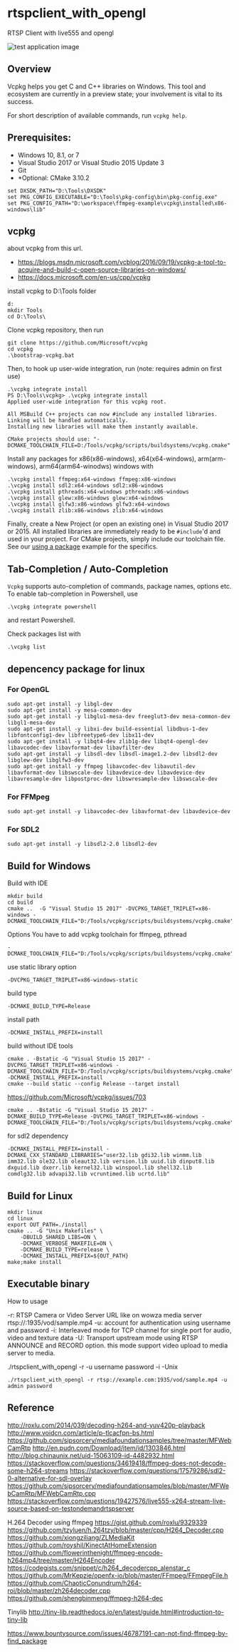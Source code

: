 # rtspclient_with_opengl
RTSP Client with live555 and opengl

![test application image](https://github.com/melchi45/rtspclient_with_opengl/blob/master/capture.png?raw=true)

## Overview
Vcpkg helps you get C and C++ libraries on Windows. This tool and ecosystem are currently in a preview state; your involvement is vital to its success.

For short description of available commands, run `vcpkg help`.


## Prerequisites:

- Windows 10, 8.1, or 7
- Visual Studio 2017 or Visual Studio 2015 Update 3
- Git
- *Optional: CMake 3.10.2

```
set DXSDK_PATH="D:\Tools\DXSDK"
set PKG_CONFIG_EXECUTABLE="D:\Tools\pkg-config\bin\pkg-config.exe"
set PKG_CONFIG_PATH="D:\workspace\ffmpeg-example\vcpkg\installed\x86-windows\lib"
```

## vcpkg

about vcpkg from this url.
 - https://blogs.msdn.microsoft.com/vcblog/2016/09/19/vcpkg-a-tool-to-acquire-and-build-c-open-source-libraries-on-windows/
 - https://docs.microsoft.com/en-us/cpp/vcpkg

install vcpkg to D:\Tools folder
```
d:
mkdir Tools
cd D:\Tools\
```

Clone vcpkg repository, then run
```
git clone https://github.com/Microsoft/vcpkg
cd vcpkg
.\bootstrap-vcpkg.bat
```

Then, to hook up user-wide integration, run (note: requires admin on first use)
```
.\vcpkg integrate install
PS D:\Tools\vcpkg> .\vcpkg integrate install
Applied user-wide integration for this vcpkg root.

All MSBuild C++ projects can now #include any installed libraries.
Linking will be handled automatically.
Installing new libraries will make them instantly available.

CMake projects should use: "-DCMAKE_TOOLCHAIN_FILE=D:/Tools/vcpkg/scripts/buildsystems/vcpkg.cmake"
```

Install any packages for x86(x86-windows), x64(x64-windows), arm(arm-windows), arm64(arm64-winodws) windows with
```
.\vcpkg install ffmpeg:x64-windows ffmpeg:x86-windows
.\vcpkg install sdl2:x64-windows sdl2:x86-windows
.\vcpkg install pthreads:x64-windows pthreads:x86-windows
.\vcpkg install glew:x86-windows glew:x64-windows
.\vcpkg install glfw3:x86-windows glfw3:x64-windows
.\vcpkg install zlib:x86-windows zlib:x64-windows
```

Finally, create a New Project (or open an existing one) in Visual Studio 2017 or 2015. All installed libraries are immediately ready to be `#include`'d and used in your project.
For CMake projects, simply include our toolchain file. See our [using a package](docs/examples/using-sqlite.md) example for the specifics.
## Tab-Completion / Auto-Completion
`Vcpkg` supports auto-completion of commands, package names, options etc. To enable tab-completion in Powershell, use
```
.\vcpkg integrate powershell
```
and restart Powershell.

Check packages list with
```
.\vcpkg list
```

## depencency package for linux
### For OpenGL
```
sudo apt-get install -y libgl-dev
sudo apt-get install -y mesa-common-dev
sudo apt-get install -y libglu1-mesa-dev freeglut3-dev mesa-common-dev libgl1-mesa-dev
sudo apt-get install -y libxi-dev build-essential libdbus-1-dev libfontconfig1-dev libfreetype6-dev libx11-dev
sudo apt-get install -y libqt4-dev zlib1g-dev libqt4-opengl-dev libavcodec-dev libavformat-dev libavfilter-dev
sudo apt-get install -y libsdl-dev libsdl-image1.2-dev libsdl2-dev libglew-dev libglfw3-dev
sudo apt-get install -y ffmpeg libavcodec-dev libavutil-dev libavformat-dev libswscale-dev libavdevice-dev libavdevice-dev libavresample-dev libpostproc-dev libswresample-dev libswscale-dev
```

### For FFMpeg
```
sudo apt-get install -y libavcodec-dev libavformat-dev libavdevice-dev
```

### For SDL2
```
sudo apt-get install -y libsdl2-2.0 libsdl2-dev
```

## Build for Windows

Build with IDE
```
mkdir build
cd build
cmake ..  -G "Visual Studio 15 2017" -DVCPKG_TARGET_TRIPLET=x86-windows -DCMAKE_TOOLCHAIN_FILE="D:/Tools/vcpkg/scripts/buildsystems/vcpkg.cmake"
```

Options
You have to add vcpkg toolchain for ffmpeg, pthread
```
-DCMAKE_TOOLCHAIN_FILE="D:/Tools/vcpkg/scripts/buildsystems/vcpkg.cmake"
```

use static library option
```
-DVCPKG_TARGET_TRIPLET=x86-windows-static
```

build type
```
-DCMAKE_BUILD_TYPE=Release
```

install path
```
-DCMAKE_INSTALL_PREFIX=install
```

build without IDE tools
```
cmake . -Bstatic -G "Visual Studio 15 2017" -DVCPKG_TARGET_TRIPLET=x86-windows -DCMAKE_TOOLCHAIN_FILE="D:/Tools/vcpkg/scripts/buildsystems/vcpkg.cmake" -DCMAKE_INSTALL_PREFIX=install
cmake --build static --config Release --target install
```

https://github.com/Microsoft/vcpkg/issues/703
```
cmake .. -Bstatic -G "Visual Studio 15 2017" -DCMAKE_BUILD_TYPE=Release -DVCPKG_TARGET_TRIPLET=x86-windows -DCMAKE_TOOLCHAIN_FILE="D:/Tools/vcpkg/scripts/buildsystems/vcpkg.cmake" 
```

for sdl2 dependency
```
-DCMAKE_INSTALL_PREFIX=install -DCMAKE_CXX_STANDARD_LIBRARIES="user32.lib gdi32.lib winmm.lib imm32.lib ole32.lib oleaut32.lib version.lib uuid.lib dinput8.lib dxguid.lib dxerr.lib kernel32.lib winspool.lib shell32.lib comdlg32.lib advapi32.lib vcruntimed.lib ucrtd.lib"
```

## Build for Linux
```
mkdir linux
cd linux
export OUT_PATH=./install
cmake .. -G "Unix Makefiles" \
	-DBUILD_SHARED_LIBS=ON \
	-DCMAKE_VERBOSE_MAKEFILE=ON \
	-DCMAKE_BUILD_TYPE=release \
	-DCMAKE_INSTALL_PREFIX=${OUT_PATH}
make;make install
```

## Executable binary
How to usage 

-r: RTSP Camera or Video Server URL like on wowza media server rtsp://<server ip>:1935/vod/sample.mp4
-u: account for authentication using username and password
-i: Interleaved mode for TCP channel for single port for audio, video and texture data
-U: Transport upstream mode using RTSP ANNOUNCE and RECORD option. this mode support video upload to media server to media.

./rtspclient_with_opengl -r <rtsp url> -u username password -i -Unix

```
./rtspclient_with_opengl -r rtsp://example.com:1935/vod/sample.mp4 -u admin password
```


## Reference
http://roxlu.com/2014/039/decoding-h264-and-yuv420p-playback
http://www.voidcn.com/article/p-tlcacfpn-bs.html
https://github.com/sipsorcery/mediafoundationsamples/tree/master/MFWebCamRtp
http://en.pudn.com/Download/item/id/1303846.html
http://blog.chinaunix.net/uid-15063109-id-4482932.html
https://stackoverflow.com/questions/34619418/ffmpeg-does-not-decode-some-h264-streams
https://stackoverflow.com/questions/17579286/sdl2-0-alternative-for-sdl-overlay
https://github.com/sipsorcery/mediafoundationsamples/blob/master/MFWebCamRtp/MFWebCamRtp.cpp
https://stackoverflow.com/questions/19427576/live555-x264-stream-live-source-based-on-testondemandrtspserver

H.264 Decoder using ffmpeg
https://gist.github.com/roxlu/9329339
https://github.com/tzyluen/h.264tzy/blob/master/cpp/H264_Decoder.cpp
https://github.com/xiongziliang/ZLMediaKit
https://github.com/royshil/KinectAtHomeExtension
https://github.com/flowerinthenight/ffmpeg-encode-h264mp4/tree/master/H264Encoder
https://codegists.com/snippet/c/h264_decodercpp_alenstar_c
https://github.com/MrKepzie/openfx-io/blob/master/FFmpeg/FFmpegFile.h
https://github.com/ChaoticConundrum/h264-roi/blob/master/zh264decoder.cpp
https://github.com/shengbinmeng/ffmpeg-h264-dec

Tinylib
http://tiny-lib.readthedocs.io/en/latest/guide.html#introduction-to-tiny-lib

https://www.bountysource.com/issues/46787191-can-not-find-ffmpeg-by-find_package
